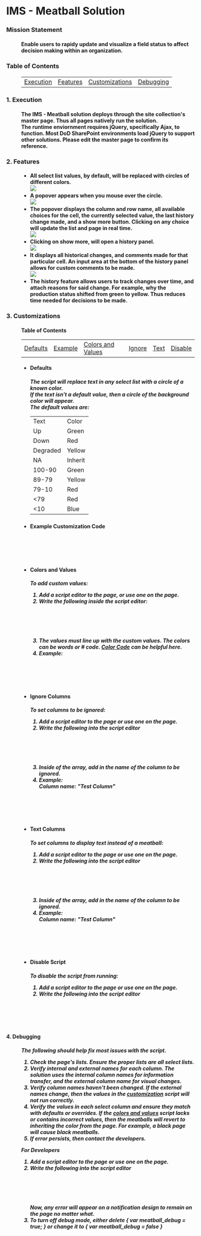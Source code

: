 <h1>IMS - Meatball Solution</h1>
<dl>
  <h3>
    <dt>Mission Statement</dt>
  </h3>
  <h4>
    <dd>
      Enable users to rapidy update and visualize a field status to affect
      decision making within an organization.
    </dd>
  </h4>
</dl>
<dl>
  <h3><dt>Table of Contents</dt></h3>
  <h4>
    <dd>
      <table>
        <tr>
          <td><a href="#1">Execution</a></td><td><a href="#2">Features</a></td><td><a href="#3">Customizations</a></td><td><a href="#4">Debugging</a></td>
        </tr>
      </table>
    </dd>
  </h4>
</dl>
<dl>
  <h3>
    <dt id="1">1. Execution</dt>
  </h3>
  <h4>
    <dd>
      The IMS - Meatball solution deploys through the site collection's master
      page. Thus all pages natively run the solution.
    </dd>
    <dd>
      The runtime enviornment requires jQuery, specifically Ajax, to function.
      Most DoD SharePoint environments load jQuery to support other solutions.
      Please edit the master page to confirm its reference.
    </dd>
  </h4>
  <h3>
    <dt id="2">2. Features</dt>
  </h3>
  <h4>
    <dd>
      <ul>
        <li>
          All select list values, by default, will be replaced with circles of
          different colors.
          <br />
          <img src="./dist/media/basic.png" />
          <br />
        </li>
        <li>
          A popover appears when you mouse over the circle.
          <br />
          <img src="./dist/media/basic popover.png" />
          <br />
        </li>
        <li>
          The popover displays the column and row name, all available choices
          for the cell, the currently selected value, the last history change
          made, and a show more button. Clicking on any choice will update the
          list and page in real time.
          <br />
          <img src="./dist/media/basic popover explained.png" />
          <br />
        </li>
        <li>
          Clicking on show more, will open a history panel.
          <br />
          <img src="./dist/media/history.png" />
          <br />
        </li>
        <li>
          It displays all historical changes, and comments made for that
          particular cell. An input area at the bottom of the history panel
          allows for custom comments to be made.
          <br />
          <img src="./dist/media/history explained.png" />
          <br />
        </li>
        <li>
           The history feature allows users to track changes over time, and attach reasons for said change.  For example, why the production status shifted from green to yellow.            Thus reduces time needed for decisions to be made.
        </li>
      </ul>
    </dd>
  </h4>
  <h3>
    <dt id="3">3. Customizations</dt>
  </h3>
  <h4>
    <dd>
      Table of Contents
      <table>
        <tr>
          <td>
            <a href="#1c">Defaults</a>
          </td>
          <td>
            <a href="#2c">Example</a>
          </td>
          <td>
            <a href="#3c">Colors and Values</a>
          </td>
          <td>
            <a href="#4c">Ignore</a>
          </td>
          <td>
            <a href="#5c">Text</a>
          </td>
          <td>
            <a href="#6c">Disable</a>
          </td>
        </tr>
      </table>
    </dd>
  </h4>
  <dd>
    <ul>
      <li>
        <h4 id="1c">Defaults</h4>
        <h5>
          The script will replace text in any select list with a circle of a
          known color. <br />
          If the text isn't a default value, then a circle of the background
          color will appear. <br />
          The default values are:
          <table>
            <tr>
              <td>
                Text
              </td>
              <td>
                Color
              </td>
            </tr>
            <tr>
              <td>Up</td>
              <td>Green</td>
            </tr>            
            <tr>
              <td>Down</td>
              <td>Red</td>
            </tr>            
            <tr>
              <td>Degraded</td>
              <td>Yellow</td>
            </tr>            
            <tr>
              <td>NA</td>
              <td>Inherit</td>
            </tr>            
            <tr>
              <td>100-90</td>
              <td>Green</td>
            </tr>            
            <tr>
              <td>89-79</td>
              <td>Yellow</td>
            </tr>            
            <tr>
              <td>79-10</td>
              <td>Red</td>
            </tr>            
            <tr>
              <td><79 </td>
              <td>Red</td>
            </tr>
            <tr>
              <td><10 </td>
              <td>Blue</td>
            </tr>
          </table>
        </h5>
      </li>
      <li>
        <h4 id="2c">
          Example Customization Code
        </h4>
        <pre>
          <code>
            <script>
              var ims_meatball_hide = false;
              var meatball_debug = false;
              var meatball_ignore = ["Meatball Ignore"];
              var meatball_text = ["Meatball Text"];
              var meatball_override = [
                {value: "50", color: "#FF69B4"},
                {value: "40", color: "#900C3F"},
                {value: "30", color: "#581845"},
                {value: "20", color: "#FFC300"}
              ]
            </script>
          </code>
        </pre>
      </li>
      <li>
        <h4 id="3c">Colors and Values</h4>
        <h5>
          To add custom values:
          <ol>
            <li>
              Add a script editor to the page, or use one on the page.
            </li>
            <li>
              Write the following inside the script editor:
              <br />
              <pre>
                <code>
                  <script>
                      var meatball_override = [
                        { value: "", color: "" },
                        { value: "", color: "" },
                      ];
                  </script>
                </code>
              </pre>
            </li>
            <li>
              The values must line up with the custom values. The colors can be
              words or # code.
              <a href="http://colorcode.is/">Color Code</a> can be helpful here.
            </li>
            <li>
              Example:<br />
              <pre>
              <code>
              <script>
                var meatball_override = [
                  { value: "Hi", color: "orange" },
                  { value: "Editor", color: "brown" },
                  { value: "You", color: "black" },
                  { value: "Got", color: "gray" },
                  { value: "This", color: "#ee00ee" },
                ];
              </script>
              </code>
              </pre>
            </li>
          </ol>
        </h5>
      </li>
      <li>
        <h4  id="4c">Ignore Columns</h4>
        <h5>
          To set columns to be ignored:
          <ol>
            <li>
              Add a script editor to the page or use one on the page.
            </li>
            <li>
              Write the following into the script editor
              <pre>
              <code>
              <script>
                var meatball_ignore = [];
              </script>
              </code>
              </pre>
            </li>
            <li>
              Inside of the array, add in the name of the column to be ignored.
            </li>
            <li>
              Example:
              <br />
              Column name: "Test Column"
              <br />
              <pre>
              <code>
              <script>
                var meatball_ignore = ["Test Column"];
              </script>
              </code>
              </pre>
            </li>
          </ol>
        </h5>
      </li>
      <li>
        <h4  id="5c">Text Columns</h4>
        <h5>
          To set columns to display text instead of a meatball:
          <ol>
            <li>
              Add a script editor to the page or use one on the page.
            </li>
            <li>
              Write the following into the script editor
              <pre>
              <code>
              <script>
                var meatball_text = [];
              </script>
              </code>
              </pre>
            </li>
            <li>
              Inside of the array, add in the name of the column to be ignored.
            </li>
            <li>
              Example:
              <br />
              Column name: "Test Column"
              <pre>
              <code>
              <script>
                var meatball_text = ["Test Column"];
              </script>
              </code>
              </pre>
            </li>
          </ol>
        </h5>
      </li>
      <li>
        <h4  id="6c">Disable Script</h4>
        <h5>
          To disable the script from running:
          <ol>
            <li>
              Add a script editor to the page or use one on the page.
            </li>
            <li>
              Write the following into the script editor
              <pre>
              <code>
              <script>
                var ims_meatball_hide = true;
              </script>
              </code>
              </pre>
            </li>
          </ol>
        </h5>
      </li>
    </ul>
  </dd>
  <h4><dt id="4">4. Debugging</dt></h4>
  <h5>
    <dd>
      The following should help fix most issues with the script.
      <ol>
        <li>
          Check the page's lists.  Ensure the proper lists are all select lists.
        </li>
        <li>
          Verify internal and external names for each column.  The solution uses the internal column names for information transfer, and the external column name for visual                 changes.
        </li>
        <li>
          Verify column names haven't been changed.  If the external names change, then the values in the <a href="#3">customization</a> script will not run correctly.
        </li>
        <li>
          Verify the values in each select column and ensure they match with
          defaults or overrides.  If the <a href="#3c">colors and values</a> script lacks or contains incorrect values, then the meatballs will revert to inheriting the color from the page.  For example, a black page will cause black meatballs.
        </li>
        <li>
          If error persists, then contact the developers.
        </li>
      </ol>
    </dd>
    <dd>
      For Developers
      <ol>
        <li>
          Add a script editor to the page or use one on the page.
        </li>
        <li>
          Write the following into the script editor
          <pre>
          <code>
          <script>
            var meatball_debug = true;
          </script>
          </code>
          </pre>
          Now, any error will appear on a notification design to remain on the
          page no matter what.
        </li>
        <li>
          To turn off debug mode, either delete { var meatball_debug = true; }
          or change it to { var meatball_debug = false }
        </li>
      </ol>
    </dd>
  </h5>
</dl>
